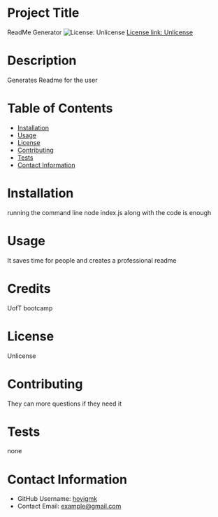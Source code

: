 
# Project Title
ReadMe Generator
![License: Unlicense](https://img.shields.io/badge/license-Unlicense-blue.svg)
[License link: Unlicense](http://unlicense.org/)
# Description
Generates Readme for the user
# Table of Contents 
* [Installation](#Installation)
* [Usage](#Usage)
* [License](#Installation)
* [Contributing](#Contributing)
* [Tests](#Tests)
* [Contact Information](#Contact-Information)
  
# Installation
running the command line node index.js along with the code is enough
# Usage
It saves time for people and creates a professional readme
# Credits
UofT bootcamp
# License 
Unlicense
# Contributing 
They can more questions if they need it
# Tests
none
# Contact Information 
* GitHub Username: [hovigmk](https://www.github.com/hovigmk)
* Contact Email: example@gmail.com
